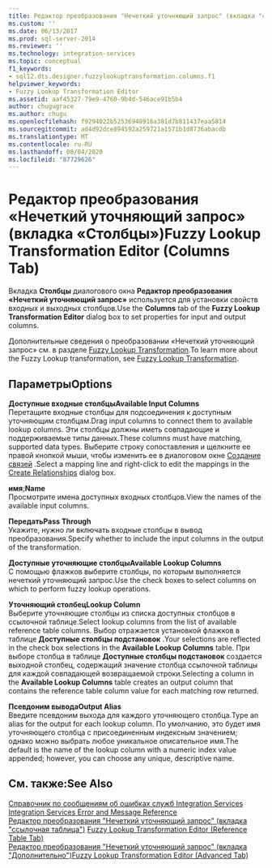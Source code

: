 ```yaml
---
title: Редактор преобразования "Нечеткий уточняющий запрос" (вкладка "столбцы") | Документация Майкрософт
ms.custom: ''
ms.date: 06/13/2017
ms.prod: sql-server-2014
ms.reviewer: ''
ms.technology: integration-services
ms.topic: conceptual
f1_keywords:
- sql12.dts.designer.fuzzylookuptransformation.columns.f1
helpviewer_keywords:
- Fuzzy Lookup Transformation Editor
ms.assetid: aaf45327-79e9-4760-9b4d-546ace91b5b4
author: chugugrace
ms.author: chugu
ms.openlocfilehash: f9294022b52536940916a381d7b811437eaa5814
ms.sourcegitcommit: ad4d92dce894592a259721a1571b1d8736abacdb
ms.translationtype: MT
ms.contentlocale: ru-RU
ms.lasthandoff: 08/04/2020
ms.locfileid: "87729626"
---
```

# <a name="fuzzy-lookup-transformation-editor-columns-tab"></a><span data-ttu-id="c0558-102">Редактор преобразования «Нечеткий уточняющий запрос» (вкладка «Столбцы»)</span><span class="sxs-lookup"><span data-stu-id="c0558-102">Fuzzy Lookup Transformation Editor (Columns Tab)</span></span>
  <span data-ttu-id="c0558-103">Вкладка **Столбцы** диалогового окна **Редактор преобразования «Нечеткий уточняющий запрос»** используется для установки свойств входных и выходных столбцов.</span><span class="sxs-lookup"><span data-stu-id="c0558-103">Use the **Columns** tab of the **Fuzzy Lookup Transformation Editor** dialog box to set properties for input and output columns.</span></span>  
  
 <span data-ttu-id="c0558-104">Дополнительные сведения о преобразовании «Нечеткий уточняющий запрос» см. в разделе [Fuzzy Lookup Transformation](data-flow/transformations/lookup-transformation.md).</span><span class="sxs-lookup"><span data-stu-id="c0558-104">To learn more about the Fuzzy Lookup transformation, see [Fuzzy Lookup Transformation](data-flow/transformations/lookup-transformation.md).</span></span>  
  
## <a name="options"></a><span data-ttu-id="c0558-105">Параметры</span><span class="sxs-lookup"><span data-stu-id="c0558-105">Options</span></span>  
 <span data-ttu-id="c0558-106">**Доступные входные столбцы**</span><span class="sxs-lookup"><span data-stu-id="c0558-106">**Available Input Columns**</span></span>  
 <span data-ttu-id="c0558-107">Перетащите входные столбцы для подсоединения к доступным уточняющим столбцам.</span><span class="sxs-lookup"><span data-stu-id="c0558-107">Drag input columns to connect them to available lookup columns.</span></span> <span data-ttu-id="c0558-108">Эти столбцы должны иметь совпадающие и поддерживаемые типы данных.</span><span class="sxs-lookup"><span data-stu-id="c0558-108">These columns must have matching, supported data types.</span></span> <span data-ttu-id="c0558-109">Выберите строку сопоставления и щелкните ее правой кнопкой мыши, чтобы изменить ее в диалоговом окне [Создание связей](data-flow/transformations/create-relationships.md) .</span><span class="sxs-lookup"><span data-stu-id="c0558-109">Select a mapping line and right-click to edit the mappings in the [Create Relationships](data-flow/transformations/create-relationships.md) dialog box.</span></span>  
  
 <span data-ttu-id="c0558-110">**имя**;</span><span class="sxs-lookup"><span data-stu-id="c0558-110">**Name**</span></span>  
 <span data-ttu-id="c0558-111">Просмотрите имена доступных входных столбцов.</span><span class="sxs-lookup"><span data-stu-id="c0558-111">View the names of the available input columns.</span></span>  
  
 <span data-ttu-id="c0558-112">**Передать**</span><span class="sxs-lookup"><span data-stu-id="c0558-112">**Pass Through**</span></span>  
 <span data-ttu-id="c0558-113">Укажите, нужно ли включать входные столбцы в вывод преобразования.</span><span class="sxs-lookup"><span data-stu-id="c0558-113">Specify whether to include the input columns in the output of the transformation.</span></span>  
  
 <span data-ttu-id="c0558-114">**Доступные уточняющие столбцы**</span><span class="sxs-lookup"><span data-stu-id="c0558-114">**Available Lookup Columns**</span></span>  
 <span data-ttu-id="c0558-115">С помощью флажков выберите столбцы, по которым выполняется нечеткий уточняющий запрос.</span><span class="sxs-lookup"><span data-stu-id="c0558-115">Use the check boxes to select columns on which to perform fuzzy lookup operations.</span></span>  
  
 <span data-ttu-id="c0558-116">**Уточняющий столбец**</span><span class="sxs-lookup"><span data-stu-id="c0558-116">**Lookup Column**</span></span>  
 <span data-ttu-id="c0558-117">Выберите уточняющие столбцы из списка доступных столбцов в ссылочной таблице.</span><span class="sxs-lookup"><span data-stu-id="c0558-117">Select lookup columns from the list of available reference table columns.</span></span> <span data-ttu-id="c0558-118">Выбор отражается установкой флажков в таблице **Доступные столбцы подстановок** .</span><span class="sxs-lookup"><span data-stu-id="c0558-118">Your selections are reflected in the check box selections in the **Available Lookup Columns** table.</span></span> <span data-ttu-id="c0558-119">При выборе столбца в таблице **Доступные столбцы подстановок** создается выходной столбец, содержащий значение столбца ссылочной таблицы для каждой совпадающей возвращаемой строки.</span><span class="sxs-lookup"><span data-stu-id="c0558-119">Selecting a column in the **Available Lookup Columns** table creates an output column that contains the reference table column value for each matching row returned.</span></span>  
  
 <span data-ttu-id="c0558-120">**Псевдоним вывода**</span><span class="sxs-lookup"><span data-stu-id="c0558-120">**Output Alias**</span></span>  
 <span data-ttu-id="c0558-121">Введите псевдоним выхода для каждого уточняющего столбца.</span><span class="sxs-lookup"><span data-stu-id="c0558-121">Type an alias for the output for each lookup column.</span></span> <span data-ttu-id="c0558-122">По умолчанию, это будет имя уточняющего столбца с присоединенным индексным значением; однако можно выбрать любое уникальное описательное имя.</span><span class="sxs-lookup"><span data-stu-id="c0558-122">The default is the name of the lookup column with a numeric index value appended; however, you can choose any unique, descriptive name.</span></span>  
  
## <a name="see-also"></a><span data-ttu-id="c0558-123">См. также:</span><span class="sxs-lookup"><span data-stu-id="c0558-123">See Also</span></span>  
 <span data-ttu-id="c0558-124">[Справочник по сообщениям об ошибках служб Integration Services](../../2014/integration-services/integration-services-error-and-message-reference.md) </span><span class="sxs-lookup"><span data-stu-id="c0558-124">[Integration Services Error and Message Reference](../../2014/integration-services/integration-services-error-and-message-reference.md) </span></span>  
 <span data-ttu-id="c0558-125">[Редактор преобразования "Нечеткий уточняющий запрос" &#40;вкладка "ссылочная таблица"&#41;](../../2014/integration-services/fuzzy-lookup-transformation-editor-reference-table-tab.md) </span><span class="sxs-lookup"><span data-stu-id="c0558-125">[Fuzzy Lookup Transformation Editor &#40;Reference Table Tab&#41;](../../2014/integration-services/fuzzy-lookup-transformation-editor-reference-table-tab.md) </span></span>  
 [<span data-ttu-id="c0558-126">Редактор преобразования "Нечеткий уточняющий запрос" (вкладка "Дополнительно")</span><span class="sxs-lookup"><span data-stu-id="c0558-126">Fuzzy Lookup Transformation Editor &#40;Advanced Tab&#41;</span></span>](../../2014/integration-services/fuzzy-lookup-transformation-editor-advanced-tab.md)  
  
  
